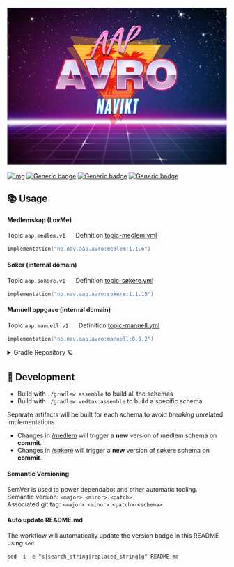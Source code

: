 ![img](logo.jpg)

[![img](https://img.shields.io/badge/Slack-4A154B?style=for-the-badge&logo=slack&logoColor=white)](https://nav-it.slack.com/app_redirect?channel=C02CW21TBKR)
[![Generic badge](https://img.shields.io/badge/medlem-1.1.6-blue.svg)](https://github.com/navikt/aap-avro/packages/1262528?version=1.1.6)
[![Generic badge](https://img.shields.io/badge/vedtak-1.1.15-blue.svg)](https://github.com/navikt/aap-avro/packages/1262527?version=1.1.15)
[![Generic badge](https://img.shields.io/badge/manuell-0.0.2-blue.svg)](https://github.com/navikt/aap-avro/packages/1262529?version=0.0.2)

## 📚 Usage

#### Medlemskap (LovMe)

Topic `aap.medlem.v1` &nbsp;&nbsp;&nbsp;&nbsp;
Definition [topic-medlem.yml](https://github.com/navikt/aap-vedtak/blob/main/.nais/topic-medlem.yml) <br/>

```kotlin
implementation("no.nav.aap.avro:medlem:1.1.6")
```

#### Søker (internal domain)

Topic `aap.sokere.v1` &nbsp;&nbsp;&nbsp;&nbsp;
Definition [topic-søkere.yml](https://github.com/navikt/aap-vedtak/blob/main/.nais/topic-s%C3%B8kere.yml)

```kotlin
implementation("no.nav.aap.avro:sokere:1.1.15")
```

#### Manuell oppgave (internal domain)

Topic `aap.manuell.v1` &nbsp;&nbsp;&nbsp;&nbsp;
Definition [topic-manuell.yml](https://github.com/navikt/aap-vedtak/blob/main/.nais/topic-manuell.yml)

```kotlin
implementation("no.nav.aap.avro:manuell:0.0.2")
```

<details>
<summary>Gradle Repository 🪐</summary>

🔑 Private GitHub package registry:

```kotlin
maven {
    url = uri("https://maven.pkg.github.com/navikt/aap-avro")
    credentials {
        username = System.getenv("GITHUB_ACTOR")
        password = System.getenv("GITHUB_TOKEN")
    }
}
```

🪞 Mirror:

```kotlin
repositories {
    maven("https://github-package-registry-mirror.gc.nav.no/cached/maven-release")
}
```

</details>

## 🚧 Development

- Build with `./gradlew assemble` to build all the schemas
- Build with `./gradlew vedtak:assemble` to build a specific schema

Separate artifacts will be built for each schema to avoid _breaking_ unrelated implementations.

* Changes in [/medlem](/medlem) will trigger a **new** version of medlem schema on **commit**.
* Changes in [/søkere](/søkere) will trigger a **new** version of søkere schema on **commit**.

#### Semantic Versioning

SemVer is used to power dependabot and other automatic tooling. <br/>
Semantic version: `<major>.<minor>.<patch>` <br/>
Associated git tag: `<major>.<minor>.<patch>-<schema>` <br/>

#### Auto update README.md

The workflow will automatically update the version badge in this README using `sed`

```shell
sed -i -e "s|search_string|replaced_string|g" README.md
```
